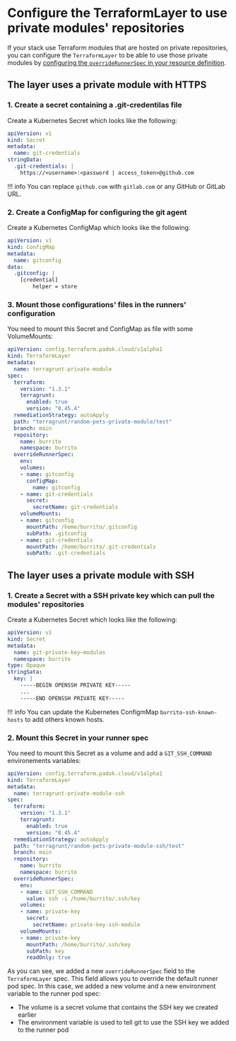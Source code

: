 # Configure the TerraformLayer to use private modules' repositories

If your stack use Terraform modules that are hosted on private repositories, you can configure the `TerraformLayer` to be able to use those private modules by [configuring the `overrideRunnerSpec` in your resource definition](./override-runner.md).

## The layer uses a private module with HTTPS

### 1. Create a secret containing a .git-credentilas file

Create a Kubernetes Secret which looks like the following:

```yaml
apiVersion: v1
kind: Secret
metadata:
  name: git-credentials
stringData:
  .git-credentials: |
    https://<username>:<password | access_token>@github.com
```

!!! info
    You can replace `github.com` with `gitlab.com` or any GitHub or GitLab URL.

### 2. Create a ConfigMap for configuring the git agent

Create a Kubernetes ConfigMap which looks like the following:

```yaml
apiVersion: v1
kind: ConfigMap
metadata:
  name: gitconfig
data:
  .gitconfig: |
    [credential]
        helper = store
```

### 3. Mount those configurations' files in the runners' configuration

You need to mount this Secret and ConfigMap as file with some VolumeMounts:

```yaml
apiVersion: config.terraform.padok.cloud/v1alpha1
kind: TerraformLayer
metadata:
  name: terragrunt-private-module
spec:
  terraform:
    version: "1.3.1"
    terragrunt:
      enabled: true
      version: "0.45.4"
  remediationStrategy: autoApply
  path: "terragrunt/random-pets-private-module/test"
  branch: main
  repository:
    name: burrito
    namespace: burrito
  overrideRunnerSpec:
    env:
    volumes:
    - name: gitconfig
      configMap:
        name: gitconfig
    - name: git-credentials
      secret:
        secretName: git-credentials
    volumeMounts:
    - name: gitconfig
      mountPath: /home/burrito/.gitconfig
      subPath: .gitconfig
    - name: git-credentials
      mountPath: /home/burrito/.git-credentials
      subPath: .git-credentials
```

## The layer uses a private module with SSH

### 1. Create a Secret with a SSH private key which can pull the modules' repositories

Create a Kubernetes Secret which looks like the following:

```yaml
apiVersion: v1
kind: Secret
metadata:
  name: git-private-key–modules
  namespace: burrito
type: Opaque
stringSata:
  key: |
    -----BEGIN OPENSSH PRIVATE KEY-----
    ...
    -----END OPENSSH PRIVATE KEY-----
```

!!! info
    You can update the Kubernetes ConfigmMap `burrito-ssh-known-hosts` to add others known hosts.

### 2. Mount this Secret in your runner spec

You need to mount this Secret as a volume and add a `GIT_SSH_COMMAND` environements variables:

```yaml
apiVersion: config.terraform.padok.cloud/v1alpha1
kind: TerraformLayer
metadata:
  name: terragrunt-private-module-ssh
spec:
  terraform:
    version: "1.3.1"
    terragrunt:
      enabled: true
      version: "0.45.4"
  remediationStrategy: autoApply
  path: "terragrunt/random-pets-private-module-ssh/test"
  branch: main
  repository:
    name: burrito
    namespace: burrito
  overrideRunnerSpec:
    env:
    - name: GIT_SSH_COMMAND
      value: ssh -i /home/burrito/.ssh/key
    volumes:
    - name: private-key
      secret:
        secretName: private-key-ssh-module
    volumeMounts:
    - name: private-key
      mountPath: /home/burrito/.ssh/key
      subPath: key
      readOnly: true
```

As you can see, we added a new `overrideRunnerSpec` field to the `TerraformLayer` spec. This field allows you to override the default runner pod spec.
In this case, we added a new volume and a new environment variable to the runner pod spec:

- The volume is a secret volume that contains the SSH key we created earlier
- The environment variable is used to tell git to use the SSH key we added to the runner pod
